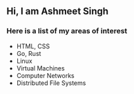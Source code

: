 ## Hi, I am Ashmeet Singh
### Here is a list of my areas of interest
- HTML, CSS
- Go, Rust
- Linux
- Virtual Machines
- Computer Networks
- Distributed File Systems
